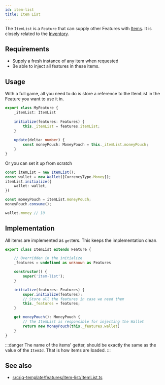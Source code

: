 ```yaml
---
id: item-list
title: Item List
---
```


The `ItemList` is a `Feature` that can supply other Features with [Items](../tools/items.md).
It is closely related to the [Inventory](./inventory.md).
## Requirements

- Supply a fresh instance of any item when requested
- Be able to inject all features in these items.

## Usage
With a full game, all you need to do is store a reference to the ItemList in the Feature you want to use it in.
```ts
export class MyFeature {
    _itemList: ItemList
    
    initialize(features: Features) {
        this._itemList = features.itemList;
    }
    
    update(delta: number) {
        const moneyPouch: MoneyPouch = this._itemList.moneyPouch;
    }
}
```
Or you can set it up from scratch
```ts
const itemList = new ItemList();
const wallet = new Wallet([CurrencyType.Money]);
itemList.initialize({
    wallet: wallet,
})

const moneyPouch = itemList.moneyPouch;
moneyPouch.consume();

wallet.money // 10
```

## Implementation
All items are implemented as `get`ters. This keeps the implementation clean.
```ts
export class ItemList extends Feature {

    // Overridden in the initialize
    _features = undefined as unknown as Features

    constructor() {
        super('item-list');
    }

    initialize(features: Features) {
        super.initialize(features);
        // Store all the features in case we need them
        this._features = features;
    }

    get moneyPouch(): MoneyPouch {
        // The ItemList is responsible for injecting the Wallet
        return new MoneyPouch(this._features.wallet)
    }
}
```
:::danger
The name of the items' getter, should be exactly the same as the value of the `ItemId`. That is how items are loaded.
:::


## See also
- [src/ig-template/features/item-list/ItemList.ts](https://github.com/123ishaTest/incremental-game-template/blob/master/src/ig-template/features/item-list/ItemList.ts)

